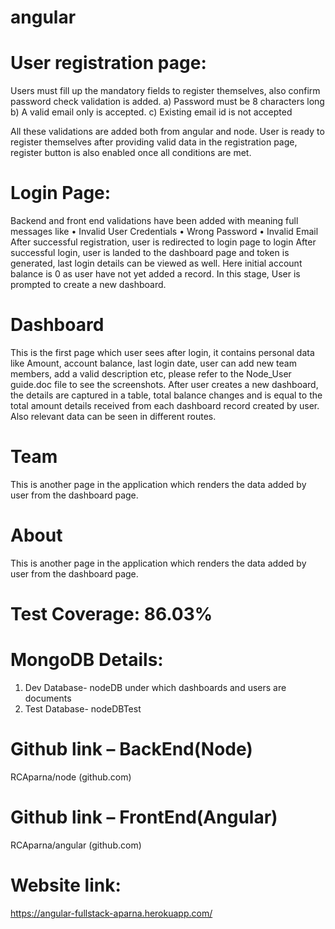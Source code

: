 # angular

# User registration page:
Users must fill up the mandatory fields to register themselves, also confirm password check validation is added.
a) Password must be 8 characters long
b) A valid email only is accepted.
c) Existing email id is not accepted

All these validations are added both from angular and node. User is ready to register themselves after providing valid data in the registration page, register button is also enabled once all conditions are met.

# Login Page:
Backend and front end validations have been added with meaning full messages like 
•	Invalid User Credentials
•	Wrong Password
•	Invalid Email
After successful registration, user is redirected to login page to login
After successful login, user is landed to the dashboard page and token is generated, last login details can be viewed as well. Here initial account balance is 0 as user have not yet added a record.
In this stage, User is prompted to create a new dashboard.

# Dashboard 
This is the first page which user sees after login, it contains personal data like Amount, account balance, last login date, user can add new team members, add a valid description etc, please refer to the Node_User guide.doc file to see the screenshots. After user creates a new dashboard, the details are captured in a table, total balance changes and is equal to the total amount details received from each dashboard record created by user. Also relevant data can be seen in different routes. 

# Team
This is another page in the application which renders the data added by user from the dashboard page.

# About 
This is another page in the application which renders the data added by user from the dashboard page.

# Test Coverage: 86.03%

# MongoDB Details:
1.	Dev Database- nodeDB under which dashboards and users are documents
2.	Test Database- nodeDBTest 

# Github link – BackEnd(Node)
RCAparna/node (github.com)
# Github link – FrontEnd(Angular)
RCAparna/angular (github.com)
# Website link:
https://angular-fullstack-aparna.herokuapp.com/




